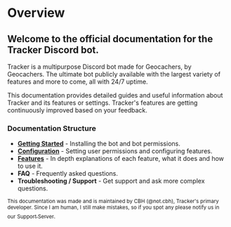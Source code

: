 # Overview

## Welcome to the official documentation for the Tracker Discord bot.

Tracker is a multipurpose Discord bot made for Geocachers, by Geocachers. The ultimate bot publicly available with the largest variety of features and more to come, all with 24/7 uptime.

This documentation provides detailed guides and useful information about Tracker and its features or settings. Tracker's features are getting continuously improved based on your feedback.

### Documentation Structure

* [**Getting Started**](getting-started.md) - Installing the bot and bot permissions.
* [**Configuration**](broken-reference) - Setting user permissions and configuring features.
* [**Features**](broken-reference) - In depth explanations of each feature, what it does and how to use it.
* **FAQ** - Frequently asked questions.
* **Troubleshooting / Support** - Get support and ask more complex questions.

<sub>This documentation was made and is maintained by CBH (@not.cbh), Tracker's primary developer. Since I am human, I still make mistakes, so if you spot any please notify us in our</sub> [<sub>Support Server</sub>](https://discord.gg/cAXp5DSMr4)<sub>.</sub>
